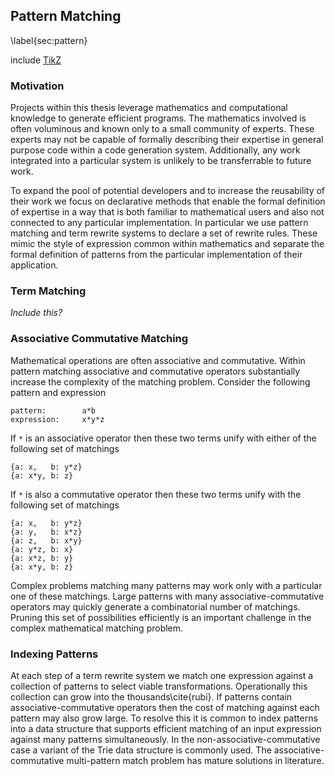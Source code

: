 Pattern Matching
----------------

\label{sec:pattern}

include [TikZ](tikz_pattern.md)

### Motivation

Projects within this thesis leverage mathematics and computational knowledge to generate efficient programs.  The mathematics involved is often voluminous and known only to a small community of experts.  These experts may not be capable of formally describing their expertise in general purpose code within a code generation system.  Additionally, any work integrated into a particular system is unlikely to be transferrable to future work.

To expand the pool of potential developers and to increase the reusability of their work we focus on declarative methods that enable the formal definition of expertise in a way that is both familiar to mathematical users and also not connected to any particular implementation.  In particular we use pattern matching and term rewrite systems to declare a set of rewrite rules.  These mimic the style of expression common within mathematics and separate the formal definition of patterns from the particular implementation of their application.

### Term Matching

*Include this?*

### Associative Commutative Matching

Mathematical operations are often associative and commutative.  Within pattern matching associative and commutative operators substantially increase the complexity of the matching problem.  Consider the following pattern and expression

    pattern:        a*b
    expression:     x*y*z

If `*` is an associative operator then these two terms unify with either of the following set of matchings

    {a: x,   b: y*z}
    {a: x*y, b: z}

If `*` is also a commutative operator then these two terms unify with the following set of matchings

    {a: x,   b: y*z}
    {a: y,   b: x*z}
    {a: z,   b: x*y}
    {a: y*z, b: x}
    {a: x*z, b: y}
    {a: x*y, b: z}

Complex problems matching many patterns may work only with a particular one of these matchings.  Large patterns with many associative-commutative operators may quickly generate a combinatorial number of matchings.  Pruning this set of possibilities efficiently is an important challenge in the complex mathematical matching problem.


### Indexing Patterns

At each step of a term rewrite system we match one expression against a collection of patterns to select viable transformations.  Operationally this collection can grow into the thousands\cite{rubi}.  If patterns contain associative-commutative operators then the cost of matching against each pattern may also grow large.  To resolve this it is common to index patterns into a data structure that supports efficient matching of an input expression against many patterns simultaneously.  In the non-associative-commutative case a variant of the Trie data structure is commonly used.  The associative-commutative multi-pattern match problem has mature solutions in literature.

